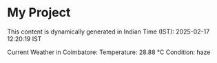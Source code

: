 # My Project

This content is dynamically generated in Indian Time (IST): 2025-02-17 12:20:19 IST


Current Weather in Coimbatore:
Temperature: 28.88 °C
Condition: haze

